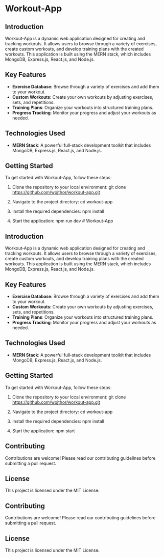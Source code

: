 # Workout-App

## Introduction

Workout-App is a dynamic web application designed for creating and tracking workouts. It allows users to browse through a variety of exercises, create custom workouts, and develop training plans with the created workouts. This application is built using the MERN stack, which includes MongoDB, Express.js, React.js, and Node.js.

## Key Features

- **Exercise Database**: Browse through a variety of exercises and add them to your workout.
- **Custom Workouts**: Create your own workouts by adjusting exercises, sets, and repetitions.
- **Training Plans**: Organize your workouts into structured training plans.
- **Progress Tracking**: Monitor your progress and adjust your workouts as needed.

## Technologies Used

- **MERN Stack**: A powerful full-stack development toolkit that includes MongoDB, Express.js, React.js, and Node.js.

## Getting Started

To get started with Workout-App, follow these steps:

1. Clone the repository to your local environment:
   git clone https://github.com/wojthor/workout-app.git

2. Navigate to the project directory:
   cd workout-app

3. Install the required dependencies:
   npm install

4. Start the application:
   npm run dev # Workout-App

## Introduction

Workout-App is a dynamic web application designed for creating and tracking workouts. It allows users to browse through a variety of exercises, create custom workouts, and develop training plans with the created workouts. This application is built using the MERN stack, which includes MongoDB, Express.js, React.js, and Node.js.

## Key Features

- **Exercise Database**: Browse through a variety of exercises and add them to your workout.
- **Custom Workouts**: Create your own workouts by adjusting exercises, sets, and repetitions.
- **Training Plans**: Organize your workouts into structured training plans.
- **Progress Tracking**: Monitor your progress and adjust your workouts as needed.

## Technologies Used

- **MERN Stack**: A powerful full-stack development toolkit that includes MongoDB, Express.js, React.js, and Node.js.

## Getting Started

To get started with Workout-App, follow these steps:

1. Clone the repository to your local environment:
   git clone https://github.com/wojthor/workout-app.git

2. Navigate to the project directory:
   cd workout-app

3. Install the required dependencies:
   npm install

4. Start the application:
   npm start

## Contributing

Contributions are welcome! Please read our contributing guidelines before submitting a pull request.

## License

This project is licensed under the MIT License.


## Contributing

Contributions are welcome! Please read our contributing guidelines before submitting a pull request.

## License

This project is licensed under the MIT License.
